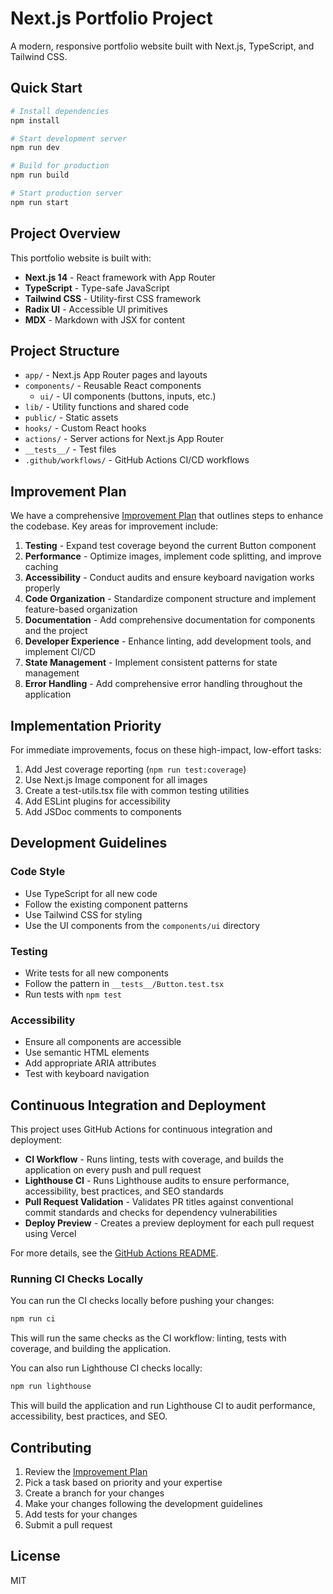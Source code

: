 # Next.js Portfolio Project

A modern, responsive portfolio website built with Next.js, TypeScript, and Tailwind CSS.

## Quick Start

```bash
# Install dependencies
npm install

# Start development server
npm run dev

# Build for production
npm run build

# Start production server
npm run start
```

## Project Overview

This portfolio website is built with:

- **Next.js 14** - React framework with App Router
- **TypeScript** - Type-safe JavaScript
- **Tailwind CSS** - Utility-first CSS framework
- **Radix UI** - Accessible UI primitives
- **MDX** - Markdown with JSX for content

## Project Structure

- `app/` - Next.js App Router pages and layouts
- `components/` - Reusable React components
  - `ui/` - UI components (buttons, inputs, etc.)
- `lib/` - Utility functions and shared code
- `public/` - Static assets
- `hooks/` - Custom React hooks
- `actions/` - Server actions for Next.js App Router
- `__tests__/` - Test files
- `.github/workflows/` - GitHub Actions CI/CD workflows

## Improvement Plan

We have a comprehensive [Improvement Plan](./improvement-plan.md) that outlines steps to enhance the codebase. Key areas
for improvement include:

1. **Testing** - Expand test coverage beyond the current Button component
2. **Performance** - Optimize images, implement code splitting, and improve caching
3. **Accessibility** - Conduct audits and ensure keyboard navigation works properly
4. **Code Organization** - Standardize component structure and implement feature-based organization
5. **Documentation** - Add comprehensive documentation for components and the project
6. **Developer Experience** - Enhance linting, add development tools, and implement CI/CD
7. **State Management** - Implement consistent patterns for state management
8. **Error Handling** - Add comprehensive error handling throughout the application

## Implementation Priority

For immediate improvements, focus on these high-impact, low-effort tasks:

1. Add Jest coverage reporting (`npm run test:coverage`)
2. Use Next.js Image component for all images
3. Create a test-utils.tsx file with common testing utilities
4. Add ESLint plugins for accessibility
5. Add JSDoc comments to components

## Development Guidelines

### Code Style

- Use TypeScript for all new code
- Follow the existing component patterns
- Use Tailwind CSS for styling
- Use the UI components from the `components/ui` directory

### Testing

- Write tests for all new components
- Follow the pattern in `__tests__/Button.test.tsx`
- Run tests with `npm test`

### Accessibility

- Ensure all components are accessible
- Use semantic HTML elements
- Add appropriate ARIA attributes
- Test with keyboard navigation

## Continuous Integration and Deployment

This project uses GitHub Actions for continuous integration and deployment:

- **CI Workflow** - Runs linting, tests with coverage, and builds the application on every push and pull request
- **Lighthouse CI** - Runs Lighthouse audits to ensure performance, accessibility, best practices, and SEO standards
- **Pull Request Validation** - Validates PR titles against conventional commit standards and checks for dependency
  vulnerabilities
- **Deploy Preview** - Creates a preview deployment for each pull request using Vercel

For more details, see the [GitHub Actions README](./.github/workflows/README.md).

### Running CI Checks Locally

You can run the CI checks locally before pushing your changes:

```bash
npm run ci
```

This will run the same checks as the CI workflow: linting, tests with coverage, and building the application.

You can also run Lighthouse CI checks locally:

```bash
npm run lighthouse
```

This will build the application and run Lighthouse CI to audit performance, accessibility, best practices, and SEO.

## Contributing

1. Review the [Improvement Plan](./improvement-plan.md)
2. Pick a task based on priority and your expertise
3. Create a branch for your changes
4. Make your changes following the development guidelines
5. Add tests for your changes
6. Submit a pull request

## License

MIT
